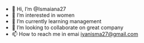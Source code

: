- 👋 Hi, I’m @Ismaiana27
- 👀 I’m interested in women
- 🌱 I’m currently learning management
- 💞️ I’m looking to collaborate on great company
- 📫 How to reach me in emai iyanisma27@gmail.com 

<!---
Ismaiana27/Ismaiana27 is a ✨ special ✨ repository because its `README.md` (this file) appears on your GitHub profile.
You can click the Preview link to take a look at your changes.
--->
